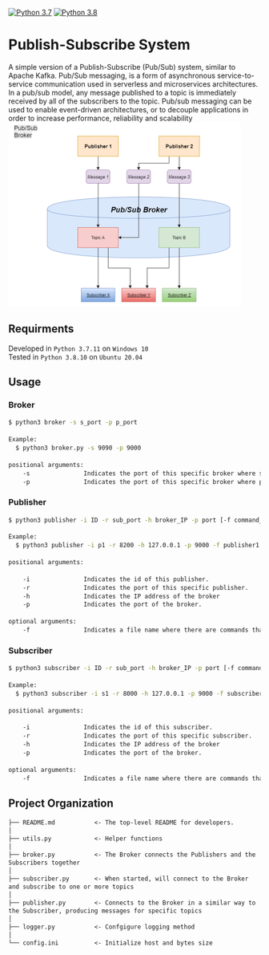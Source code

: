 [![Python 3.7](https://img.shields.io/badge/python-3.7-blue.svg)](https://www.python.org/downloads/release/python-37/)
[![Python 3.8](https://img.shields.io/badge/python-3.8-blue.svg)](https://www.python.org/downloads/release/python-38/)
# Publish-Subscribe System
A simple version of a Publish-Subscribe (Pub/Sub) system, similar to Apache Kafka. Pub/Sub messaging, is a form of asynchronous service-to-service communication used in serverless and microservices architectures. In a pub/sub model, any message published to a topic is immediately received by all of the subscribers to the topic. Pub/sub messaging can be used to enable event-driven architectures, or to decouple applications in order to increase performance, reliability and scalability<br>
![flow](flow.PNG)
## Requirments

Developed in ```Python 3.7.11``` on ```Windows 10```<br>
Tested in ```Python 3.8.10``` on ```Ubuntu 20.04```

## Usage

### Broker
```bash
$ python3 broker -s s_port -p p_port

Example:
  $ python3 broker.py -s 9090 -p 9000
  
positional arguments:
    -s               Indicates the port of this specific broker where subscribers will connect.
    -p               Indicates the port of this specific broker where publishers will connect.
```

### Publisher
```bash
$ python3 publisher -i ID -r sub_port -h broker_IP -p port [-f command_file]

Example:
  $ python3 publisher -i p1 -r 8200 -h 127.0.0.1 -p 9000 -f publisher1.cmd

positional arguments:

    -i               Indicates the id of this publisher.
    -r               Indicates the port of this specific publisher.
    -h               Indicates the IP address of the broker
    -p               Indicates the port of the broker.

optional arguments:
    -f               Indicates a file name where there are commands that the publisher will execute once started and connected to the broker
```

### Subscriber
```bash
$ python3 subscriber -i ID -r sub_port -h broker_IP -p port [-f command_file]

Example:
  $ python3 subscriber -i s1 -r 8000 -h 127.0.0.1 -p 9000 -f subscriber1.cmd

positional arguments:

    -i               Indicates the id of this subscriber.
    -r               Indicates the port of this specific subscriber.
    -h               Indicates the IP address of the broker
    -p               Indicates the port of the broker.

optional arguments:
    -f               Indicates a file name where there are commands that the subscriber will execute once started and connected to the broker
```
## Project Organization

    ├── README.md           <- The top-level README for developers.
    │
    ├── utils.py            <- Helper functions
    │
    ├── broker.py           <- The Broker connects the Publishers and the Subscribers together
    │
    ├── subscriber.py       <- When started, will connect to the Broker and subscribe to one or more topics
    │
    ├── publisher.py        <- Connects to the Broker in a similar way to the Subscriber, producing messages for specific topics
    │
    ├── logger.py           <- Confgigure logging method
    │
    └── config.ini          <- Initialize host and bytes size

